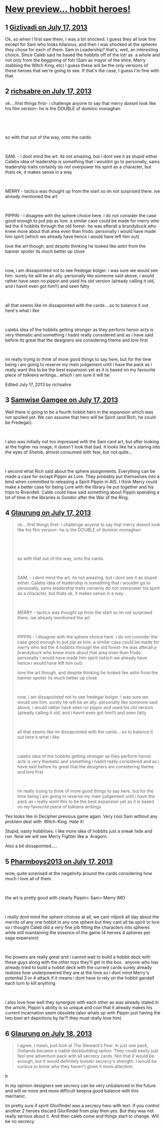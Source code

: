 # [New preview... hobbit heroes!](https://community.fantasyflightgames.com/topic/86538-new-preview-hobbit-heroes/)

## 1 [Gizlivadi on July 17, 2013](https://community.fantasyflightgames.com/topic/86538-new-preview-hobbit-heroes/?do=findComment&comment=816154)

Ok, so when I first saw them, I was a bit shocked. I guess they all look fine except for Sam who looks hilarious, and then I was shocked at the spheres they chose for each of them. Sam in Leadership? that's, well, an interesting choice. Since Caleb said he based the hobbits off of the lotr as  a whole and not only from the beggining of fotr (Sam as mayor of the shire, Merry stabbing the Witch King, etc) I guess these will be the only versions of these heroes that we're going to see. If that's the case, I guess I'm fine with that.

## 2 [richsabre on July 17, 2013](https://community.fantasyflightgames.com/topic/86538-new-preview-hobbit-heroes/?do=findComment&comment=816199)

ok....first things first- i challenge anyone to say that merry doesnt look like his film version- he is the DOUBLE of dominic monaghan

 

 

so with that out of the way, onto the cards.

 

SAM. - i dont mind the art. its not amazing, but i dont see it as stupid either. Calebs idea of leadership is something that i wouldnt go to personally, sams leadership traits certainly do not overpower his spirit as a character, but thats ok, it makes sense in a way

 

MERRY - tactics was thought up from the start so im not surprised there. ive already mentioned the art

 

PIPPIN - i disagree with the sphere choice here. i do not consider the case good enough to put pip as lore. a similar case could be made for merry who led the 4 hobbits through the old forest- he was afterall a brandybuck who knew more about that area even than frodo. personally i would have made him spirit (which we already have hence i would have left him out)

love the art though, and despite thinking he looked like astin from the banner spoiler its much better up close

 

now, i am dissapointed not to see fredegar bolger. i was sure we would see him. surely he will be an ally. personally like someone said above, i would rather have seen no pippin and used his old version (already calling it old, and i havnt even got him!!) and seen fatty

 

all that seems like im dissapointed with the cards....so to balance it out here's what i like

 

calebs idea of the hobbits getting stronger as they perform heroic acts is very thematic and something i hadnt really considered and as i have said before its great that the designers are considering theme and lore first

 

im really trying to think of more good things to say here, but for the time being i am going to reserve my main judgement until i have the pack as i really want this to be the best expansion yet as it is based on my favourite piece of tolkiens writings...which i am sure it will be

Edited July 17, 2013 by richsabre

## 3 [Samwise Gamgee on July 17, 2013](https://community.fantasyflightgames.com/topic/86538-new-preview-hobbit-heroes/?do=findComment&comment=816212)

Well there is going to be a fourth hobbit hero in the expansion which was not spoiled yet. We can assume that hero will be Spirit (and Rich, he could be Fredegar).

 

I also was initially not too impressed with the Sam card art, but after looking at the higher res image, it doesn't look that bad. It looks like he's staring into the eyes of Shelob, almost consumed with fear, but not quite...

 

I second what Rich said about the sphere assignments. Everything can be made a case for except Pippin as Lore. They probably put themselves into a bind when committed to releasing a Spirit Pippin in AtS. I think Merry could make a better case for being Lore with the library he put together and his trips to Rivendell. Caleb could have said something about Pippin spending a lot of time in the libraries in Gondor after the War of the Ring.    

## 4 [Glaurung on July 17, 2013](https://community.fantasyflightgames.com/topic/86538-new-preview-hobbit-heroes/?do=findComment&comment=816215)

> ok....first things first- i challenge anyone to say that merry doesnt look like his film version- he is the DOUBLE of dominic monaghan
> 
>  
> 
>  
> 
> so with that out of the way, onto the cards.
> 
>  
> 
> SAM. - i dont mind the art. its not amazing, but i dont see it as stupid either. Calebs idea of leadership is something that i wouldnt go to personally, sams leadership traits certainly do not overpower his spirit as a character, but thats ok, it makes sense in a way
> 
>  
> 
> MERRY - tactics was thought up from the start so im not surprised there. ive already mentioned the art
> 
>  
> 
> PIPPIN - i disagree with the sphere choice here. i do not consider the case good enough to put pip as lore. a similar case could be made for merry who led the 4 hobbits through the old forest- he was afterall a brandybuck who knew more about that area even than frodo. personally i would have made him spirit (which we already have hence i would have left him out)
> 
> love the art though, and despite thinking he looked like astin from the banner spoiler its much better up close
> 
>  
> 
> now, i am dissapointed not to see fredegar bolger. i was sure we would see him. surely he will be an ally. personally like someone said above, i would rather have seen no pippin and used his old version (already calling it old, and i havnt even got him!!) and seen fatty
> 
>  
> 
> all that seems like im dissapointed with the cards....so to balance it out here's what i like
> 
>  
> 
> calebs idea of the hobbits getting stronger as they perform heroic acts is very thematic and something i hadnt really considered and as i have said before its great that the designers are considering theme and lore first
> 
>  
> 
> im really trying to think of more good things to say here, but for the time being i am going to reserve my main judgement until i have the pack as i really want this to be the best expansion yet as it is based on my favourite piece of tolkiens writings

Yes looks like in Decipher previous game again. Very cool Sam without any problem deal with  Witch-King. Hate it!

Stupid, nasty hobbitses. I like more idea of hobbits just a sneak hide and run. Now we will see Merry Fighter like a  Aragorn.

Also a bit dissapointed.....

## 5 [Pharmboys2013 on July 17, 2013](https://community.fantasyflightgames.com/topic/86538-new-preview-hobbit-heroes/?do=findComment&comment=816240)

wow, quite surprised at the negativity around the cards considering how much i love all of them.

 

the art is pretty good with clearly Pippin> Sam> Merry IMO

 

i really dont mind the sphere choices at all, we cant nitpick all day about the merrits of any one hobbit in any one sphere but they cant all be spirit or lore so i thought Caleb did a very fine job fitting the characters into spheres while still maintaining the essence of the game (4 heroes 4 spheres per saga expansion)

 

the powers are really great and i cannot wait to build a hobbit deck with these guys along with the other toys they'll get in the box.  anyone who has already tried to build a hobbit deck with the current cards surely already realizes how underpowered they are at the time so i dont mind Merry's potential 3 or 4 attack if it means i dont have to rely on the hobbit gandalf each turn to kill anything

 

i also love how well they synergize with each other as was already stated in the article, Pippin's ability is so unique and cool that it already makes his current incarnation seem obsolete (also whats up with Pippin just having the two best art depictions by far?! they must really love him)

## 6 [Glaurung on July 18, 2013](https://community.fantasyflightgames.com/topic/86538-new-preview-hobbit-heroes/?do=findComment&comment=816923)

> I agree. I mean, just look at The Steward's Fear. In just one pack, Outlands became a viable deckbuilding option. They could easily just feel one adventure pack with all secrecy cards. Not that it would be enough, but it would definitely bolster secrecy's strength. I would be curious to know why they haven't given it more attention.

b

In my opinion designers see secrecy can be very unbalanced in the future and will ve more and more difficult keepna good balance with this mechanic.

Im pretty sure if spirit Glorifindel was a secrecy hero with text: if you control another 2 heroes discard Glorifindel from play then yes. But they was not really serious about it. And then caleb come and things start to change. Will be no secrecy.

